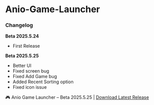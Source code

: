 # Anio-Game-Launcher
### Changelog

**Beta 2025.5.24**  
- First Release

**Beta 2025.5.25**  
- Better UI  
- Fixed screen bug  
- Fixed Add Game bug  
- Added Recent Sorting option  
- Fixed icon issue

🎮 Anio Game Launcher – Beta 2025.5.25 | [Download Latest Release](https://github.com/yasin1771/Anio-Game-Luncher/releases/download/Anio_Game_Launcher_Beta_2025.5.25/Anio.Game.Luncher.-.Beta.2025.5.25.exe)
